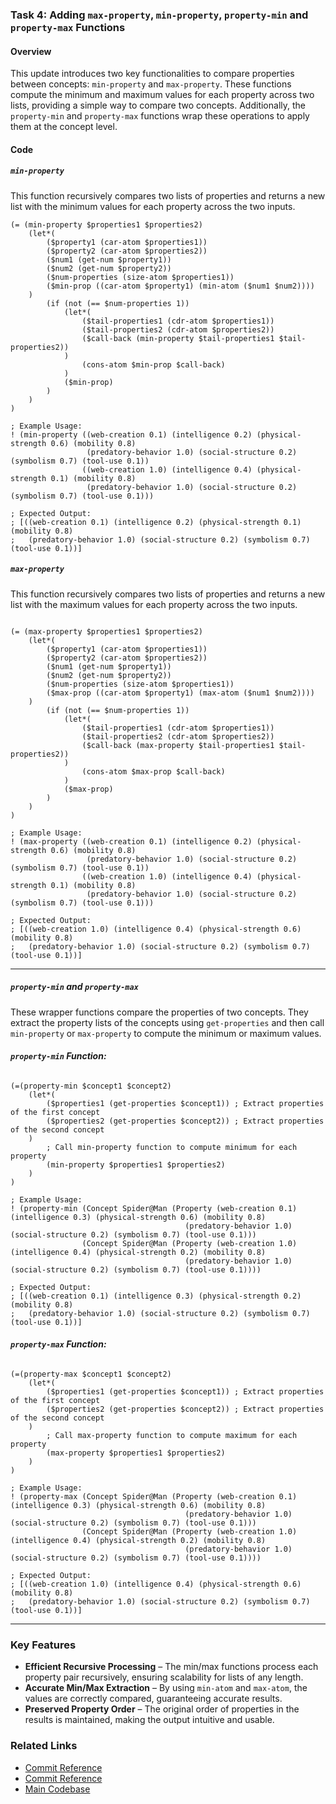 ### **Task 4: Adding `max-property`, `min-property`, `property-min` and `property-max` Functions**

#### **Overview**
This update introduces two key functionalities to compare properties between concepts: `min-property` and `max-property`. These functions compute the minimum and maximum values for each property across two lists, providing a simple way to compare two concepts. Additionally, the `property-min` and `property-max` functions wrap these operations to apply them at the concept level.

#### **Code**

##### **`min-property`**

This function recursively compares two lists of properties and returns a new list with the minimum values for each property across the two inputs.

```MeTTa
(= (min-property $properties1 $properties2)
    (let*(
        ($property1 (car-atom $properties1))
        ($property2 (car-atom $properties2))
        ($num1 (get-num $property1))
        ($num2 (get-num $property2))
        ($num-properties (size-atom $properties1))
        ($min-prop ((car-atom $property1) (min-atom ($num1 $num2))))
    )
        (if (not (== $num-properties 1))
            (let*(
                ($tail-properties1 (cdr-atom $properties1))
                ($tail-properties2 (cdr-atom $properties2))
                ($call-back (min-property $tail-properties1 $tail-properties2))
            )
                (cons-atom $min-prop $call-back)
            )
            ($min-prop)
        )
    )
)

; Example Usage:
! (min-property ((web-creation 0.1) (intelligence 0.2) (physical-strength 0.6) (mobility 0.8)
                 (predatory-behavior 1.0) (social-structure 0.2) (symbolism 0.7) (tool-use 0.1))
                ((web-creation 1.0) (intelligence 0.4) (physical-strength 0.1) (mobility 0.8)
                 (predatory-behavior 1.0) (social-structure 0.2) (symbolism 0.7) (tool-use 0.1)))

; Expected Output:
; [((web-creation 0.1) (intelligence 0.2) (physical-strength 0.1) (mobility 0.8)
;   (predatory-behavior 1.0) (social-structure 0.2) (symbolism 0.7) (tool-use 0.1))]

```


##### **`max-property`**

This function recursively compares two lists of properties and returns a new list with the maximum values for each property across the two inputs.

```MeTTa

(= (max-property $properties1 $properties2)
    (let*(
        ($property1 (car-atom $properties1))
        ($property2 (car-atom $properties2))
        ($num1 (get-num $property1))
        ($num2 (get-num $property2))
        ($num-properties (size-atom $properties1))
        ($max-prop ((car-atom $property1) (max-atom ($num1 $num2))))
    )
        (if (not (== $num-properties 1))
            (let*(
                ($tail-properties1 (cdr-atom $properties1))
                ($tail-properties2 (cdr-atom $properties2))
                ($call-back (max-property $tail-properties1 $tail-properties2))
            )
                (cons-atom $max-prop $call-back)
            )
            ($max-prop)
        )
    )
)

; Example Usage:
! (max-property ((web-creation 0.1) (intelligence 0.2) (physical-strength 0.6) (mobility 0.8)
                 (predatory-behavior 1.0) (social-structure 0.2) (symbolism 0.7) (tool-use 0.1))
                ((web-creation 1.0) (intelligence 0.4) (physical-strength 0.1) (mobility 0.8)
                 (predatory-behavior 1.0) (social-structure 0.2) (symbolism 0.7) (tool-use 0.1)))

; Expected Output:
; [((web-creation 1.0) (intelligence 0.4) (physical-strength 0.6) (mobility 0.8)
;   (predatory-behavior 1.0) (social-structure 0.2) (symbolism 0.7) (tool-use 0.1))]
```

---

##### **`property-min` and `property-max`**

These wrapper functions compare the properties of two concepts. They extract the property lists of the concepts using `get-properties` and then call `min-property` or `max-property` to compute the minimum or maximum values.

###### **`property-min` Function:**
```MeTTa
(=(property-min $concept1 $concept2)
    (let*(
        ($properties1 (get-properties $concept1)) ; Extract properties of the first concept
        ($properties2 (get-properties $concept2)) ; Extract properties of the second concept
    )
        ; Call min-property function to compute minimum for each property
        (min-property $properties1 $properties2)
    )
)

; Example Usage:
! (property-min (Concept Spider@Man (Property (web-creation 0.1) (intelligence 0.3) (physical-strength 0.6) (mobility 0.8)
                                       (predatory-behavior 1.0) (social-structure 0.2) (symbolism 0.7) (tool-use 0.1)))
                (Concept Spider@Man (Property (web-creation 1.0) (intelligence 0.4) (physical-strength 0.2) (mobility 0.8)
                                       (predatory-behavior 1.0) (social-structure 0.2) (symbolism 0.7) (tool-use 0.1))))

; Expected Output:
; [((web-creation 0.1) (intelligence 0.3) (physical-strength 0.2) (mobility 0.8)
;   (predatory-behavior 1.0) (social-structure 0.2) (symbolism 0.7) (tool-use 0.1))]
```

###### **`property-max` Function:**
```MeTTa
(=(property-max $concept1 $concept2)
    (let*(
        ($properties1 (get-properties $concept1)) ; Extract properties of the first concept
        ($properties2 (get-properties $concept2)) ; Extract properties of the second concept
    )
        ; Call max-property function to compute maximum for each property
        (max-property $properties1 $properties2)
    )
)

; Example Usage:
! (property-max (Concept Spider@Man (Property (web-creation 0.1) (intelligence 0.3) (physical-strength 0.6) (mobility 0.8)
                                       (predatory-behavior 1.0) (social-structure 0.2) (symbolism 0.7) (tool-use 0.1)))
                (Concept Spider@Man (Property (web-creation 1.0) (intelligence 0.4) (physical-strength 0.2) (mobility 0.8)
                                       (predatory-behavior 1.0) (social-structure 0.2) (symbolism 0.7) (tool-use 0.1))))

; Expected Output:
; [((web-creation 1.0) (intelligence 0.4) (physical-strength 0.6) (mobility 0.8)
;   (predatory-behavior 1.0) (social-structure 0.2) (symbolism 0.7) (tool-use 0.1))]
```
---

### **Key Features**
- **Efficient Recursive Processing** – The min/max functions process each property pair recursively, ensuring scalability for lists of any length.
- **Accurate Min/Max Extraction** – By using `min-atom` and `max-atom`, the values are correctly compared, guaranteeing accurate results.
- **Preserved Property Order** – The original order of properties in the results is maintained, making the output intuitive and usable.


### **Related Links**
- [Commit Reference](https://github.com/iCog-Labs-Dev/conceptBlending/commit/74977708d34a665e5c61851bfc00d06b69a1b09c)
- [Commit Reference](https://github.com/iCog-Labs-Dev/conceptBlending/commit/39aa5676951652d838ea151f57f22c5a005ce07b)
- [Main Codebase](https://github.com/iCog-Labs-Dev/conceptBlending/)
